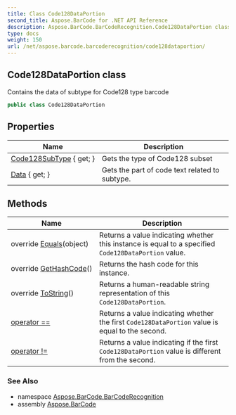 ```yaml
---
title: Class Code128DataPortion
second_title: Aspose.BarCode for .NET API Reference
description: Aspose.BarCode.BarCodeRecognition.Code128DataPortion class. Contains the data of subtype for Code128 type barcode
type: docs
weight: 150
url: /net/aspose.barcode.barcoderecognition/code128dataportion/
---
```

## Code128DataPortion class

Contains the data of subtype for Code128 type barcode

```csharp
public class Code128DataPortion
```

## Properties

| Name | Description |
| --- | --- |
| [Code128SubType](../../aspose.barcode.barcoderecognition/code128dataportion/code128subtype/) { get; } | Gets the type of Code128 subset |
| [Data](../../aspose.barcode.barcoderecognition/code128dataportion/data/) { get; } | Gets the part of code text related to subtype. |

## Methods

| Name | Description |
| --- | --- |
| override [Equals](../../aspose.barcode.barcoderecognition/code128dataportion/equals/)(object) | Returns a value indicating whether this instance is equal to a specified `Code128DataPortion` value. |
| override [GetHashCode](../../aspose.barcode.barcoderecognition/code128dataportion/gethashcode/)() | Returns the hash code for this instance. |
| override [ToString](../../aspose.barcode.barcoderecognition/code128dataportion/tostring/)() | Returns a human-readable string representation of this `Code128DataPortion`. |
| [operator ==](../../aspose.barcode.barcoderecognition/code128dataportion/op_equality/) | Returns a value indicating whether the first `Code128DataPortion` value is equal to the second. |
| [operator !=](../../aspose.barcode.barcoderecognition/code128dataportion/op_inequality/) | Returns a value indicating if the first `Code128DataPortion` value is different from the second. |

### See Also

* namespace [Aspose.BarCode.BarCodeRecognition](../../aspose.barcode.barcoderecognition/)
* assembly [Aspose.BarCode](../../)


